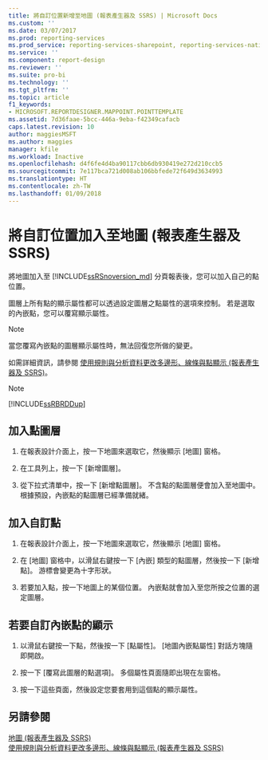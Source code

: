 ```yaml
---
title: 將自訂位置新增至地圖 (報表產生器及 SSRS) | Microsoft Docs
ms.custom: ''
ms.date: 03/07/2017
ms.prod: reporting-services
ms.prod_service: reporting-services-sharepoint, reporting-services-native
ms.service: ''
ms.component: report-design
ms.reviewer: ''
ms.suite: pro-bi
ms.technology: ''
ms.tgt_pltfrm: ''
ms.topic: article
f1_keywords:
- MICROSOFT.REPORTDESIGNER.MAPPOINT.POINTTEMPLATE
ms.assetid: 7d36faae-5bcc-446a-9eba-f42349cafacb
caps.latest.revision: 10
author: maggiesMSFT
ms.author: maggies
manager: kfile
ms.workload: Inactive
ms.openlocfilehash: d4f6fe4d4ba90117cbb6db930419e272d210ccb5
ms.sourcegitcommit: 7e117bca721d008ab106bbfede72f649d3634993
ms.translationtype: HT
ms.contentlocale: zh-TW
ms.lasthandoff: 01/09/2018
---
```

# <a name="add-custom-locations-to-a-map-report-builder-and-ssrs"></a>將自訂位置加入至地圖 (報表產生器及 SSRS)
  將地圖加入至 [!INCLUDE[ssRSnoversion_md](../../includes/ssrsnoversion-md.md)] 分頁報表後，您可以加入自己的點位置。  
  
 圖層上所有點的顯示屬性都可以透過設定圖層之點屬性的選項來控制。 若是選取的內嵌點，您可以覆寫顯示屬性。  
  
> [!NOTE]  
>  當您覆寫內嵌點的圖層顯示屬性時，無法回復您所做的變更。  
  
 如需詳細資訊，請參閱 [使用規則與分析資料更改多邊形、線條與點顯示 &#40;報表產生器及 SSRS&#41;](../../reporting-services/report-design/vary-polygon-line-and-point-display-by-rules-and-analytical-data.md)。  
  
> [!NOTE]  
>  [!INCLUDE[ssRBRDDup](../../includes/ssrbrddup-md.md)]  
  
## <a name="to-add-a-point-layer"></a>加入點圖層  
  
1.  在報表設計介面上，按一下地圖來選取它，然後顯示 [地圖] 窗格。  
  
2.  在工具列上，按一下 [新增圖層]。  
  
3.  從下拉式清單中，按一下 [新增點圖層]。 不含點的點圖層便會加入至地圖中。 根據預設，內嵌點的點圖層已經準備就緒。  
  
## <a name="to-add-a-custom-point"></a>加入自訂點  
  
1.  在報表設計介面上，按一下地圖來選取它，然後顯示 [地圖] 窗格。  
  
2.  在 [地圖] 窗格中，以滑鼠右鍵按一下 [內嵌] 類型的點圖層，然後按一下 [新增點]。 游標會變更為十字形狀。  
  
3.  若要加入點，按一下地圖上的某個位置。 內嵌點就會加入至您所按之位置的選定圖層。  
  
## <a name="to-customize-the-display-for-an-embedded-point"></a>若要自訂內嵌點的顯示  
  
1.  以滑鼠右鍵按一下點，然後按一下 [點屬性]。 [地圖內嵌點屬性] 對話方塊隨即開啟。  
  
2.  按一下 [覆寫此圖層的點選項]。 多個屬性頁面隨即出現在左窗格。  
  
3.  按一下這些頁面，然後設定您要套用到這個點的顯示屬性。  
  
## <a name="see-also"></a>另請參閱  
 [地圖 &#40;報表產生器及 SSRS&#41;](../../reporting-services/report-design/maps-report-builder-and-ssrs.md)   
 [使用規則與分析資料更改多邊形、線條與點顯示 &#40;報表產生器及 SSRS&#41;](../../reporting-services/report-design/vary-polygon-line-and-point-display-by-rules-and-analytical-data.md)  
  
  
